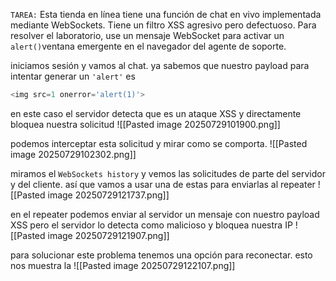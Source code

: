 `TAREA:` Esta tienda en línea tiene una función de chat en vivo implementada mediante WebSockets. Tiene un filtro XSS agresivo pero defectuoso. Para resolver el laboratorio, use un mensaje WebSocket para activar un `alert()`ventana emergente en el navegador del agente de soporte.

iniciamos sesión y vamos al chat. ya sabemos que nuestro payload para intentar generar un `'alert'` es 

```python
<img src=1 onerror='alert(1)'>
```

en este caso el servidor detecta que es un ataque XSS y directamente bloquea nuestra solicitud
![[Pasted image 20250729101900.png]]

podemos interceptar esta solicitud y mirar como se comporta.
![[Pasted image 20250729102302.png]]

miramos el `WebSockets history` y vemos las solicitudes de parte del servidor y del cliente. así que vamos a usar una de estas para enviarlas al repeater
![[Pasted image 20250729121737.png]]

en el repeater podemos enviar al servidor un mensaje con nuestro payload XSS pero el servidor lo detecta como malicioso y bloquea nuestra IP 
![[Pasted image 20250729121907.png]]

para solucionar este problema tenemos una opción para reconectar. esto nos muestra la 
![[Pasted image 20250729122107.png]]